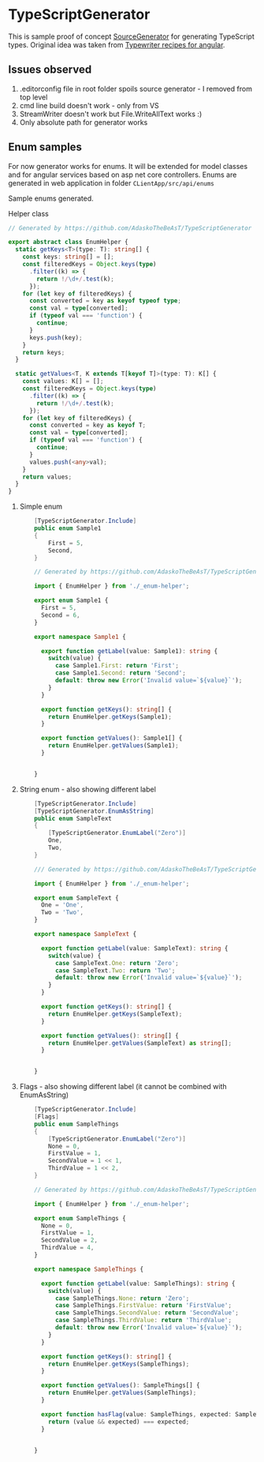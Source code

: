 # TypeScriptGenerator

This is sample proof of concept [SourceGenerator](https://devblogs.microsoft.com/dotnet/introducing-c-source-generators/) for generating TypeScript types.
Original idea was taken from [Typewriter recipes for angular](https://github.com/AdaskoTheBeAsT/NetCoreTypewriterRecipes).

## Issues observed
1. .editorconfig file in root folder spoils source generator - I removed from top level
1. cmd line build doesn't work - only from VS
1. StreamWriter doesn't work but File.WriteAllText works :)
1. Only absolute path for generator works

## Enum samples

For now generator works for enums. It will be extended for model classes and for angular services based on asp net core controllers.
Enums are generated in web application in folder ```CLientApp/src/api/enums```

Sample enums generated.

Helper class

```ts
// Generated by https://github.com/AdaskoTheBeAsT/TypeScriptGenerator

export abstract class EnumHelper {
  static getKeys<T>(type: T): string[] {
    const keys: string[] = [];
    const filteredKeys = Object.keys(type)
      .filter((k) => {
        return !/\d+/.test(k);
      });
    for (let key of filteredKeys) {
      const converted = key as keyof typeof type;
      const val = type[converted];
      if (typeof val === 'function') {
        continue;
      }
      keys.push(key);
    }
    return keys;
  }

  static getValues<T, K extends T[keyof T]>(type: T): K[] {
    const values: K[] = [];
    const filteredKeys = Object.keys(type)
      .filter((k) => {
        return !/\d+/.test(k);
      });
    for (let key of filteredKeys) {
      const converted = key as keyof T;
      const val = type[converted];
      if (typeof val === 'function') {
        continue;
      }
      values.push(<any>val);
    }
    return values;
  }
}
```

1. Simple enum

    ```cs
        [TypeScriptGenerator.Include]
        public enum Sample1
        {
            First = 5,
            Second,
        }
    ```

    ```ts
        // Generated by https://github.com/AdaskoTheBeAsT/TypeScriptGenerator

        import { EnumHelper } from './_enum-helper';

        export enum Sample1 {
          First = 5,
          Second = 6,
        }

        export namespace Sample1 {

          export function getLabel(value: Sample1): string {
            switch(value) {
              case Sample1.First: return 'First';
              case Sample1.Second: return 'Second';
              default: throw new Error('Invalid value=`${value}`');
            }
          }

          export function getKeys(): string[] {
            return EnumHelper.getKeys(Sample1);  
          }

          export function getValues(): Sample1[] {
            return EnumHelper.getValues(Sample1);
          }


        }
    ```

2. String enum - also showing different label

    ```cs
        [TypeScriptGenerator.Include]
        [TypeScriptGenerator.EnumAsString]
        public enum SampleText
        {
            [TypeScriptGenerator.EnumLabel("Zero")]
            One,
            Two,
        }
    ```

    ```ts
        /// Generated by https://github.com/AdaskoTheBeAsT/TypeScriptGenerator

        import { EnumHelper } from './_enum-helper';

        export enum SampleText {
          One = 'One',
          Two = 'Two',
        }

        export namespace SampleText {

          export function getLabel(value: SampleText): string {
            switch(value) {
              case SampleText.One: return 'Zero';
              case SampleText.Two: return 'Two';
              default: throw new Error('Invalid value=`${value}`');
            }
          }

          export function getKeys(): string[] {
            return EnumHelper.getKeys(SampleText);
          }

          export function getValues(): string[] {
            return EnumHelper.getValues(SampleText) as string[];
          }


        }
    ```

3. Flags - also showing different label (it cannot be combined with EnumAsString)

    ```cs
        [TypeScriptGenerator.Include]
        [Flags]
        public enum SampleThings
        {
            [TypeScriptGenerator.EnumLabel("Zero")]
            None = 0,
            FirstValue = 1,
            SecondValue = 1 << 1,
            ThirdValue = 1 << 2,
        }
    ```

    ```ts
        // Generated by https://github.com/AdaskoTheBeAsT/TypeScriptGenerator

        import { EnumHelper } from './_enum-helper';

        export enum SampleThings {
          None = 0,
          FirstValue = 1,
          SecondValue = 2,
          ThirdValue = 4,
        }

        export namespace SampleThings {

          export function getLabel(value: SampleThings): string {
            switch(value) {
              case SampleThings.None: return 'Zero';
              case SampleThings.FirstValue: return 'FirstValue';
              case SampleThings.SecondValue: return 'SecondValue';
              case SampleThings.ThirdValue: return 'ThirdValue';
              default: throw new Error('Invalid value=`${value}`');
            }
          }

          export function getKeys(): string[] {
            return EnumHelper.getKeys(SampleThings);  
          }

          export function getValues(): SampleThings[] {
            return EnumHelper.getValues(SampleThings);
          }

          export function hasFlag(value: SampleThings, expected: SampleThings) {
            return (value && expected) === expected;
          }


        }
    ```